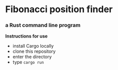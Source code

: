 # Fibonacci position finder
### a Rust command line program

**Instructions for use**
- install Cargo locally
- clone this repository
- enter the directory 
- type `cargo run`